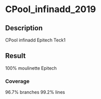 # CPool_infinadd_2019

## Description
CPool infinadd Epitech Teck1

## Result
100% moulinette Epitech

### Coverage
96.7% branches
99.2% lines
